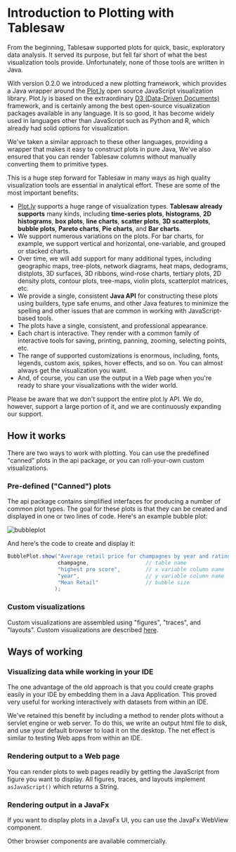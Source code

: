# Introduction to Plotting with Tablesaw

From the beginning, Tablesaw supported plots for quick, basic, exploratory data analysis. It served its purpose, but fell far short of what the best visualization tools provide. Unfortunately, none of those tools are written in Java. 

With version 0.2.0 we introduced a new plotting framework, which provides a Java wrapper around the [Plot.ly](https://github.com/plotly) open source JavaScript visualization library. Plot.ly is based on the extraordinary [D3 (Data-Driven Documents)](https://d3js.org/) framework, and is certainly among the best open-source visualization packages available in any language. It is so good, it has become widely used in languages other than JavaScript such as Python and R, which already had solid options for visualization. 

We've taken a similar approach to these other languages, providing a wrapper that makes it easy to construct plots in pure Java,  We've also ensured that you can render Tablesaw columns without manually converting them to primitive types.  

This is a huge step forward for Tablesaw in many ways as high quality visualization tools are essential in analytical effort. These are some of the most important benefits:

- [Plot.ly](https://github.com/plotly) supports a huge range of visualization types. **Tablesaw already supports** many kinds, including **time-series plots**, **histograms**, **2D histograms**, **box plots**, **line charts**, **scatter plots**, **3D scatterplots**, **bubble plots**, **Pareto charts**, **Pie charts**, and **Bar charts**. 
- We support numerous variations on the plots. For bar charts, for example, we support vertical and horizontal, one-variable, and grouped or stacked charts. 
- Over time, we will add support for many additional types, including geographic maps, tree-plots, network diagrams, heat maps, dedograms, distplots, 3D surfaces, 3D ribbons, wind-rose charts, tertiary plots, 2D density plots, contour plots, tree-maps, violin plots, scatterplot matrices, etc. 
- We provide a single, consistent **Java API** for constructing these plots using builders, type safe enums, and other Java features to minimize the spelling and other issues that are common in working with JavaScript-based tools.
- The plots have a single, consistent, and professional appearance. 
- Each chart is interactive. They render with a common family of interactive tools for saving, printing, panning, zooming, selecting points, etc. 
- The range of supported customizations is enormous, including, fonts, legends, custom axis, spikes, hover effects, and so on. You can almost always get the visualization you want. 
- And, of course, you can use the output in a Web page when you're ready to share your visualizations with the wider world.

Please be aware that we don't support the entire plot.ly API. We do, however, support a large portion of it, and we are continuously expanding our support.

## How it works

There are two ways to work with plotting. You can use the predefined "canned" plots in the api package, or you can roll-your-own custom visualizations. 

### Pre-defined ("Canned") plots 

The api package contains simplified interfaces for producing a number of common plot types. The goal for these plots is that they can be created and displayed in one or two lines of code. Here's an example bubble plot: 

![bubbleplot](https://jtablesaw.github.io/tablesaw/userguide/images/eda/wine_bubble.png)

And here's the code to create and display it:

```java
BubblePlot.show("Average retail price for champagnes by year and rating",
                champagne,					// table name
                "highest pro score",		// x variable column name
                "year",						// y variable column name
                "Mean Retail"				// bubble size
               );
```

### Custom visualizations 

Custom visualizations are assembled using "figures", "traces", and "layouts". Custom visualizations are described [here](https://jtablesaw.github.io/tablesaw/userguide/Visualization_custom). 

## Ways of working 

### Visualizing data while working in your IDE

The one advantage of the old approach is that you could create graphs easily in your IDE by embedding them in a Java Application. This proved very useful for working interactively with datasets from within an IDE. 

We've retained this benefit by including a method to render plots without a servlet engine or web server. To do this, we write an output html file to disk, and use your default browser to load it on the desktop. The net effect is similar to testing Web apps from within an IDE. 

### Rendering output to a Web page

You can render plots to web pages readily by getting the JavaScript from figure you want to display. All figures, traces, and layouts implement ```asJavaScript()``` which returns a String. 

### Rendering output in a JavaFx

If you want to display plots in a JavaFx UI, you can use the JavaFx WebView component. 

Other browser components are available commercially. 

## 
